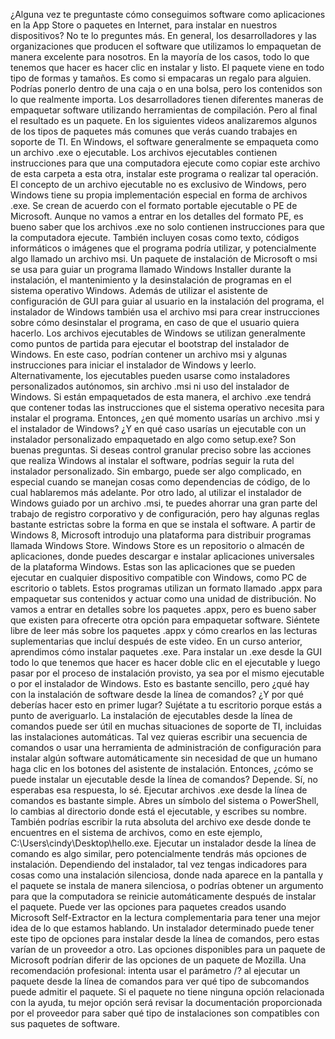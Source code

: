 ¿Alguna vez te preguntaste cómo conseguimos software como aplicaciones en la App Store o paquetes en Internet, para instalar en nuestros dispositivos? No te lo preguntes más. En general, los desarrolladores y las organizaciones que producen el software que utilizamos lo empaquetan de manera excelente para nosotros. En la mayoría de los casos, todo lo que tenemos que hacer es hacer clic en instalar y listo. El paquete viene en todo tipo de formas y tamaños. Es como si empacaras un regalo para alguien. Podrías ponerlo dentro de una caja o en una bolsa, pero los contenidos son lo que realmente importa. Los desarrolladores tienen diferentes maneras de empaquetar software utilizando herramientas de compilación. Pero al final el resultado es un paquete. En los siguientes videos analizaremos algunos de los tipos de paquetes más comunes que verás cuando trabajes en soporte de TI. En Windows, el software generalmente se empaqueta como un archivo .exe o ejecutable. Los archivos ejecutables contienen instrucciones para que una computadora ejecute como copiar este archivo de esta carpeta a esta otra, instalar este programa o realizar tal operación. El concepto de un archivo ejecutable no es exclusivo de Windows, pero Windows tiene su propia implementación especial en forma de archivos .exe. Se crean de acuerdo con el formato portable ejecutable o PE de Microsoft. Aunque no vamos a entrar en los detalles del formato PE, es bueno saber que los archivos .exe no solo contienen instrucciones para que la computadora ejecute. También incluyen cosas como texto, códigos informáticos o imágenes que el programa podría utilizar, y potencialmente algo llamado un archivo msi. Un paquete de instalación de Microsoft o msi se usa para guiar un programa llamado Windows Installer durante la instalación, el mantenimiento y la desinstalación de programas en el sistema operativo Windows. Además de utilizar el asistente de configuración de GUI para guiar al usuario en la instalación del programa, el instalador de Windows también usa el archivo msi para crear instrucciones sobre cómo desinstalar el programa, en caso de que el usuario quiera hacerlo. Los archivos ejecutables de Windows se utilizan generalmente como puntos de partida para ejecutar el bootstrap del instalador de Windows. En este caso, podrían contener un archivo msi y algunas instrucciones para iniciar el instalador de Windows y leerlo. Alternativamente, los ejecutables pueden usarse como instaladores personalizados autónomos, sin archivo .msi ni uso del instalador de Windows. Si están empaquetados de esta manera, el archivo .exe tendrá que contener todas las instrucciones que el sistema operativo necesita para instalar el programa. Entonces, ¿en qué momento usarías un archivo .msi y el instalador de Windows? ¿Y en qué caso usarías un ejecutable con un instalador personalizado empaquetado en algo como setup.exe? Son buenas preguntas. Si deseas control granular preciso sobre las acciones que realiza Windows al instalar el software, podrías seguir la ruta del instalador personalizado. Sin embargo, puede ser algo complicado, en especial cuando se manejan cosas como dependencias de código, de lo cual hablaremos más adelante. Por otro lado, al utilizar el instalador de Windows guiado por un archivo .msi, te puedes ahorrar una gran parte del trabajo de registro corporativo y de configuración, pero hay algunas reglas bastante estrictas sobre la forma en que se instala el software. A partir de Windows 8, Microsoft introdujo una plataforma para distribuir programas llamada Windows Store. Windows Store es un repositorio o almacén de aplicaciones, donde puedes descargar e instalar aplicaciones universales de la plataforma Windows. Estas son las aplicaciones que se pueden ejecutar en cualquier dispositivo compatible con Windows, como PC de escritorio o tablets. Estos programas utilizan un formato llamado .appx para empaquetar sus contenidos y actuar como una unidad de distribución. No vamos a entrar en detalles sobre los paquetes .appx, pero es bueno saber que existen para ofrecerte otra opción para empaquetar software. Siéntete libre de leer más sobre los paquetes .appx y cómo crearlos en las lecturas suplementarias que incluí después de este video. En un curso anterior, aprendimos cómo instalar paquetes .exe. Para instalar un .exe desde la GUI todo lo que tenemos que hacer es hacer doble clic en el ejecutable y luego pasar por el proceso de instalación provisto, ya sea por el mismo ejecutable o por el instalador de Windows. Esto es bastante sencillo, pero ¿qué hay con la instalación de software desde la línea de comandos? ¿Y por qué deberías hacer esto en primer lugar? Sujétate a tu escritorio porque estás a punto de averiguarlo. La instalación de ejecutables desde la línea de comandos puede ser útil en muchas situaciones de soporte de TI, incluidas las instalaciones automáticas. Tal vez quieras escribir una secuencia de comandos o usar una herramienta de administración de configuración para instalar algún software automáticamente sin necesidad de que un humano haga clic en los botones del asistente de instalación. Entonces, ¿cómo se puede instalar un ejecutable desde la línea de comandos? Depende. Sí, no esperabas esa respuesta, lo sé. Ejecutar archivos .exe desde la línea de comandos es bastante simple. Abres un símbolo del sistema o PowerShell, lo cambias al directorio donde está el ejecutable, y escribes su nombre. También podrías escribir la ruta absoluta del archivo exe desde donde te encuentres en el sistema de archivos, como en este ejemplo, C:\Users\cindy\Desktop\hello.exe. Ejecutar un instalador desde la línea de comando es algo similar, pero potencialmente tendrás más opciones de instalación. Dependiendo del instalador, tal vez tengas indicadores para cosas como una instalación silenciosa, donde nada aparece en la pantalla y el paquete se instala de manera silenciosa, o podrías obtener un argumento para que la computadora se reinicie automáticamente después de instalar el paquete. Puede ver las opciones para paquetes creados usando Microsoft Self-Extractor en la lectura complementaria para tener una mejor idea de lo que estamos hablando. Un instalador determinado puede tener este tipo de opciones para instalar desde la línea de comandos, pero estas varían de un proveedor a otro. Las opciones disponibles para un paquete de Microsoft podrían diferir de las opciones de un paquete de Mozilla. Una recomendación profesional: intenta usar el parámetro /? al ejecutar un paquete desde la línea de comandos para ver qué tipo de subcomandos puede admitir el paquete. Si el paquete no tiene ninguna opción relacionada con la ayuda, tu mejor opción será revisar la documentación proporcionada por el proveedor para saber qué tipo de instalaciones son compatibles con sus paquetes de software.